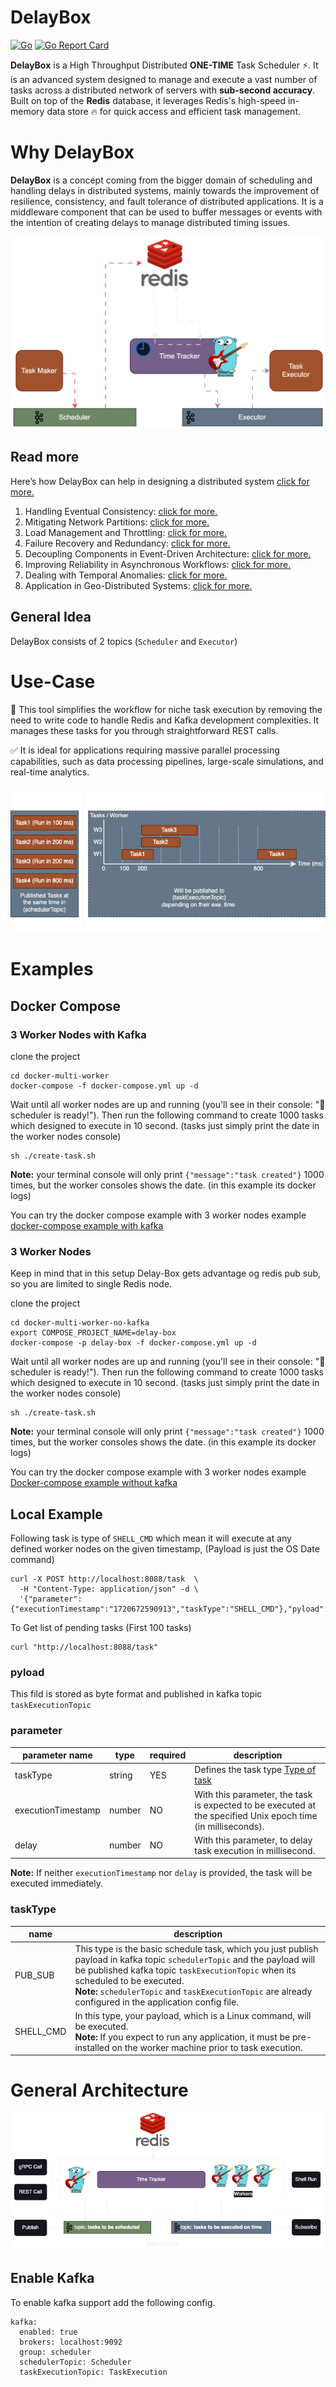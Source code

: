 # DelayBox


[![Go](https://github.com/ehsaniara/delay-box/actions/workflows/go.yml/badge.svg?branch=main)](https://github.com/ehsaniara/delay-box/actions/workflows/go.yml) [![Go Report Card](https://goreportcard.com/badge/github.com/ehsaniara/delay-box)](https://goreportcard.com/report/github.com/ehsaniara/delay-box)


**DelayBox** is a High Throughput Distributed **ONE-TIME** Task Scheduler ⚡. It is an advanced system designed to manage and execute a vast number of tasks across a distributed network of servers with **sub-second accuracy**. Built on top of the **Redis** database, it leverages Redis's high-speed in-memory data store 🔥 for quick access and efficient task management.

# Why DelayBox

**DelayBox** is a concept coming from the bigger domain of scheduling and handling delays in distributed systems, mainly towards the improvement of resilience, consistency, and fault tolerance of distributed applications. It is a middleware component that can be used to buffer messages or events with the intention of creating delays to manage distributed timing issues.


<p align="center">
  <img src="docs/diagram2.svg" alt="Flow Architecture" />
</p>

## Read more

Here’s how DelayBox can help in designing a distributed system [click for more.](WhyDelayBox.md)
1. Handling Eventual Consistency: [click for more.](https://github.com/ehsaniara/delay-box/blob/main/WhyDelayBox.md#1-handling-eventual-consistency)
2. Mitigating Network Partitions: [click for more.](https://github.com/ehsaniara/delay-box/blob/main/WhyDelayBox.md#2-mitigating-network-partitions)
3. Load Management and Throttling: [click for more.](https://github.com/ehsaniara/delay-box/blob/main/WhyDelayBox.md#3-load-management-and-throttling)
4. Failure Recovery and Redundancy: [click for more.](https://github.com/ehsaniara/delay-box/blob/main/WhyDelayBox.md#4-failure-recovery-and-redundancy)
5. Decoupling Components in Event-Driven Architecture: [click for more.](https://github.com/ehsaniara/delay-box/blob/main/WhyDelayBox.md#5-decoupling-components-in-event-driven-architecture)
6. Improving Reliability in Asynchronous Workflows: [click for more.](https://github.com/ehsaniara/delay-box/blob/main/WhyDelayBox.md#6-improving-reliability-in-asynchronous-workflows)
7. Dealing with Temporal Anomalies: [click for more.](https://github.com/ehsaniara/delay-box/blob/main/WhyDelayBox.md#7-dealing-with-temporal-anomalies)
8. Application in Geo-Distributed Systems: [click for more.](https://github.com/ehsaniara/delay-box/blob/main/WhyDelayBox.md#8-application-in-geo-distributed-systems)



## General Idea

DelayBox consists of 2 topics (`Scheduler` and `Executor`)

# Use-Case

🚀 This tool simplifies the workflow for niche task execution by removing the need to write code to handle Redis and Kafka development complexities. It manages these tasks for you through straightforward REST calls.

✅ It is ideal for applications requiring massive parallel processing capabilities, such as data processing pipelines, large-scale simulations, and real-time analytics.

<p align="center">
  <img src="docs/WorkFlow-1.png" alt="General Architecture"/>
</p>

# Examples
## Docker Compose

### 3 Worker Nodes with Kafka

clone the project 
```shell
cd docker-multi-worker
docker-compose -f docker-compose.yml up -d
```
Wait until all worker nodes are up and running (you'll see in their console: "🚀 scheduler is ready!"). Then run the following command to create 1000 tasks which designed to execute in 10 second. (tasks just simply print the date in the worker nodes console)

```shell
sh ./create-task.sh
```
**Note:** your terminal console will only print  `{"message":"task created"}` 1000 times, but the worker consoles shows the date. (in this example its docker logs)

You can try the docker compose example with 3 worker nodes example [docker-compose example with kafka](./docker-multi-worker) 

### 3 Worker Nodes 

Keep in mind that in this setup Delay-Box gets advantage og redis pub sub, so you are limited to single Redis node.

clone the project
```shell
cd docker-multi-worker-no-kafka
export COMPOSE_PROJECT_NAME=delay-box
docker-compose -p delay-box -f docker-compose.yml up -d
```
Wait until all worker nodes are up and running (you'll see in their console: "🚀 scheduler is ready!"). Then run the following command to create 1000 tasks which designed to execute in 10 second. (tasks just simply print the date in the worker nodes console)

```shell
sh ./create-task.sh
```
**Note:** your terminal console will only print  `{"message":"task created"}` 1000 times, but the worker consoles shows the date. (in this example its docker logs)

You can try the docker compose example with 3 worker nodes example [Docker-compose example without kafka](./docker-multi-worker-no-kafka)


## Local Example

Following task is type of `SHELL_CMD` which mean it will execute at any defined worker nodes on the given timestamp, (Payload is just the OS Date command)
```shell
curl -X POST http://localhost:8088/task  \
  -H "Content-Type: application/json" -d \
  '{"parameter":{"executionTimestamp":"1720672590913","taskType":"SHELL_CMD"},"pyload":"ZGF0ZQ=="}'
```

To Get list of pending tasks (First 100 tasks)
```shell
curl "http://localhost:8088/task"
```

### pyload
This fild is stored as byte format and published in kafka topic `taskExecutionTopic`


### parameter

| parameter name     | type   | required | description                                                                                                  |
|--------------------|--------|----------|--------------------------------------------------------------------------------------------------------------|
| taskType           | string | YES      | Defines the task type [Type of task](#taskType)                                                              |
| executionTimestamp | number | NO       | With this parameter, the task is expected to be executed at the specified Unix epoch time (in milliseconds). |
| delay              | number | NO       | With this parameter, to delay task execution in millisecond.                                                 |

**Note:** If neither `executionTimestamp` nor `delay` is provided, the task will be executed immediately.


### taskType

| name      | description                                                                                                                                                                                                                                                                                                                 |
|-----------|-----------------------------------------------------------------------------------------------------------------------------------------------------------------------------------------------------------------------------------------------------------------------------------------------------------------------------|
| PUB_SUB   | This type is the basic schedule task, which you just publish payload in kafka topic `schedulerTopic` and  the payload will be published kafka topic `taskExecutionTopic` when its scheduled to be executed. <br/>**Note:** `schedulerTopic` and `taskExecutionTopic` are already configured in the application config file. |
| SHELL_CMD | In this type, your payload, which is a Linux command, will be executed. <br/>**Note:** If you expect to run any application, it must be pre-installed on the worker machine prior to task execution.                                                                                                                        |



# General Architecture

<p align="center">
  <img src="docs/diagram1.png" alt="General Architecture"/>
</p>


## Enable Kafka

To enable kafka support add the following config.
```shell
kafka:
  enabled: true
  brokers: localhost:9092
  group: scheduler
  schedulerTopic: Scheduler
  taskExecutionTopic: TaskExecution
```
